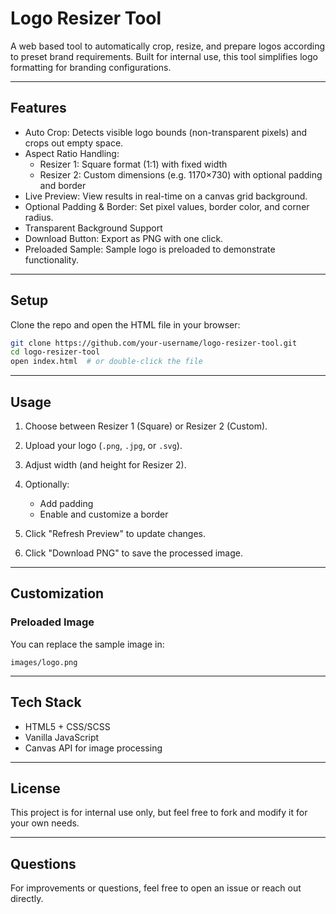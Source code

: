 # Logo Resizer Tool

A web based tool to automatically crop, resize, and prepare logos according to preset brand requirements. Built for internal use, this tool simplifies logo formatting for branding configurations.

---

## Features

- Auto Crop: Detects visible logo bounds (non-transparent pixels) and crops out empty space.
- Aspect Ratio Handling:
  - Resizer 1: Square format (1:1) with fixed width
  - Resizer 2: Custom dimensions (e.g. 1170×730) with optional padding and border
- Live Preview: View results in real-time on a canvas grid background.
- Optional Padding & Border: Set pixel values, border color, and corner radius.
- Transparent Background Support
- Download Button: Export as PNG with one click.
- Preloaded Sample: Sample logo is preloaded to demonstrate functionality.

---

## Setup

Clone the repo and open the HTML file in your browser:

```bash
git clone https://github.com/your-username/logo-resizer-tool.git
cd logo-resizer-tool
open index.html  # or double-click the file
```


---

## Usage

1. Choose between Resizer 1 (Square) or Resizer 2 (Custom).
2. Upload your logo (`.png`, `.jpg`, or `.svg`).
3. Adjust width (and height for Resizer 2).
4. Optionally:

   * Add padding
   * Enable and customize a border
5. Click "Refresh Preview" to update changes.
6. Click "Download PNG" to save the processed image.

---

## Customization

### Preloaded Image

You can replace the sample image in:

```
images/logo.png
```
---

## Tech Stack

* HTML5 + CSS/SCSS
* Vanilla JavaScript 
* Canvas API for image processing

---


## License

This project is for internal use only, but feel free to fork and modify it for your own needs.

---

## Questions

For improvements or questions, feel free to open an issue or reach out directly.
